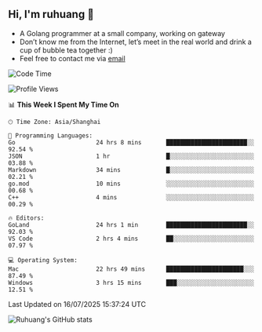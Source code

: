 ## Hi, I'm ruhuang 👋

- A Golang programmer at a small company, working on gateway
- Don’t know me from the Internet, let’s meet in the real world and drink a cup of bubble tea together :)
- Feel free to contact me via [email](mailto:ruhuang2001@gmail.com)
<!--START_SECTION:waka-->
![Code Time](http://img.shields.io/badge/Code%20Time-672%20hrs%2032%20mins-blue)

![Profile Views](http://img.shields.io/badge/Profile%20Views-0-blue)

📊 **This Week I Spent My Time On** 

```text
🕑︎ Time Zone: Asia/Shanghai

💬 Programming Languages: 
Go                       24 hrs 8 mins       ███████████████████████░░   92.54 % 
JSON                     1 hr                █░░░░░░░░░░░░░░░░░░░░░░░░   03.88 % 
Markdown                 34 mins             █░░░░░░░░░░░░░░░░░░░░░░░░   02.21 % 
go.mod                   10 mins             ░░░░░░░░░░░░░░░░░░░░░░░░░   00.68 % 
C++                      4 mins              ░░░░░░░░░░░░░░░░░░░░░░░░░   00.29 % 

🔥 Editors: 
GoLand                   24 hrs 1 min        ███████████████████████░░   92.03 % 
VS Code                  2 hrs 4 mins        ██░░░░░░░░░░░░░░░░░░░░░░░   07.97 % 

💻 Operating System: 
Mac                      22 hrs 49 mins      ██████████████████████░░░   87.49 % 
Windows                  3 hrs 15 mins       ███░░░░░░░░░░░░░░░░░░░░░░   12.51 % 
```


 Last Updated on 16/07/2025 15:37:24 UTC
<!--END_SECTION:waka-->

![Ruhuang's GitHub stats](https://github-readme-stats.vercel.app/api?username=ruhuang2001&count_private=true&hide_title=true&show_icons=true&theme=vue)

